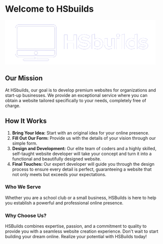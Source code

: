 # Welcome to HSbuilds

![HSbuilds Logo](https://raw.githubusercontent.com/BibhasS/HSbuilds-website/main/images/hsbulds.png)

## Our Mission

At HSbuilds, our goal is to develop premium websites for organizations and start-up businesses. We provide an exceptional service where you can obtain a website tailored specifically to your needs, completely free of charge.

## How It Works

1. **Bring Your Idea:** Start with an original idea for your online presence.
2. **Fill Out Our Form:** Provide us with the details of your vision through our simple form.
3. **Design and Development:** Our elite team of coders and a highly skilled, self-taught website developer will take your concept and turn it into a functional and beautifully designed website.
4. **Final Touches:** Our expert developer will guide you through the design process to ensure every detail is perfect, guaranteeing a website that not only meets but exceeds your expectations.

### Who We Serve

Whether you are a school club or a small business, HSBuilds is here to help you establish a powerful and professional online presence. 

### Why Choose Us?

HSBuilds combines expertise, passion, and a commitment to quality to provide you with a seamless website creation experience. Don't wait to start building your dream online. Realize your potential with HSBuilds today!

